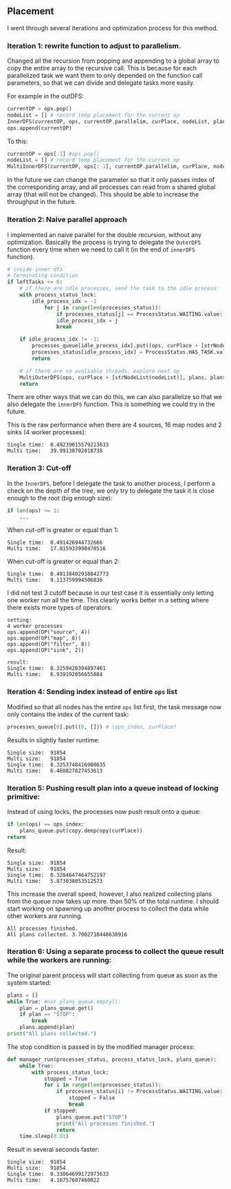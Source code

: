 ## Placement

I went through several iterations and optimization process for this method.

### Iteration 1: rewrite function to adjust to parallelism.

Changed all the recursion from popping and appending to a global array to copy the entire array to the recursive call. This is because for each parallelized task we want them to only depended on the function call parameters, so that we can divide and delegate tasks more easily. 

For example in the outDFS:
```python
currentOP = ops.pop()
nodeList = [] # record temp placement for the current op
InnerDFS(currentOP, ops, currentOP.parallelim, curPlace, nodeList, plans)
ops.append(currentOP)
```

To this:
```python
currentOP = ops[-1] #ops.pop()
nodeList = [] # record temp placement for the current op
MultiInnerDFS(currentOP, ops[:-1], currentOP.parallelim, curPlace, nodeList, plans)
```

In the future we can change the parameter so that it only passes index of the corresponding array, and all processes can read from a shared global array (that will not be changed). This should be able to increase the throughput in the future.

### Iteration 2: Naive parallel approach

I implemented an naive parallel for the double recursion, without any optimization. Basically the process is trying to delegate the `OuterDFS` function every time when we need to call it (in the end of `innerDFS` function).

```python
# inside inner dfs
# Terminating condition
if leftTasks <= 0:
	# if there are idle processes, send the task to the idle process
	with process_status_lock:
		idle_process_idx = -1
			for j in range(len(processes_status)):
				if processes_status[j] == ProcessStatus.WAITING.value:
				idle_process_idx = j
				break

	if idle_process_idx != -1:
		processes_queue[idle_process_idx].put((ops, curPlace + [strNodeList(nodeList)]))
		processes_status[idle_process_idx] = ProcessStatus.HAS_TASK.value
		return

	# if there are no avaliable threads, explore next op
	MultiOuterDFS(ops, curPlace + [strNodeList(nodeList)], plans, plans_lock, processes_status, process_status_lock, processes_queue)
	return
```

There are other ways that we can do this, we can also parallelize so that we also delegate the `innerDFS` function. This is something we could try in the future.

This is the raw performance when there are 4 sources, 16 map nodes and 2 sinks (4 worker processes):
```
Single time:  0.49239015579223633
Multi time:   39.99130702018738
```

### Iteration 3: Cut-off

In the `InnerDFS`, before I delegate the task to another process, I perform a check on the depth of the tree, we only try to delegate the task it is close enough to the root (big enough size):

```python
if len(ops) >= 1:
	...
```

When cut-off is greater or equal than 1:
```
Single time:  0.491426944732666
Multi time:   17.015933990478516
```

When cut-off is greater or equal than 2:
```
Single time:  0.49138402938842773
Multi time:   9.113759994506836
```

I did not test 3 cutoff because in our test case it is essentially only letting one worker run all the time. This clearly works better in a setting where there exists more types of operators:
```
setting:
4 worker processes
ops.append(OP("source", 4))
ops.append(OP("map", 8))
ops.append(OP("filter", 8))
ops.append(OP("sink", 2))

result:
Single time:  0.3259420394897461
Multi time:   6.939192056655884
```

### Iteration 4: Sending index instead of entire `ops` list

Modified so that all nodes has the entire `ops` list first, the task message now only contains the index of the current task:
```python
processes_queue[0].put((0, [])) # (ops_index, curPlace)
```

Results in slightly faster runtime:
```
Single size:  91854
Multi size:   91854
Single time:  0.3253748416900635
Multi time:   6.460827827453613
```

### Iteration 5: Pushing result plan into a queue instead of locking primitive:

Instead of using locks, the processes now push result onto a queue:
```python
if len(ops) == ops_index:
	plans_queue.put(copy.deepcopy(curPlace))
return
```

Result:
```
Single size:  91854
Multi size:   91854
Single time:  0.3284647464752197
Multi time:   5.873038053512573
```

This increase the overall speed, however, I also realized collecting plans from the queue now takes up more. than 50% of the total runtime. I should start working on spawning up another process to collect the data while other workers are running.

```
All processes finished.
All plans collected. 3.7002718448638916
```

### Iteration 6: Using a separate process to collect the queue result while the workers are running:

The original parent process will start collecting from queue as soon as the system started:
``` python
plans = []
while True: #not plans_queue.empty():
	plan = plans_queue.get()
	if plan == "STOP":
		break
	plans.append(plan)
print("All plans collected.")
```

The stop condition is passed in by the modified manager process:
```python
def manager_run(processes_status, process_status_lock, plans_queue):
	while True:
		with process_status_lock:
			stopped = True
			for i in range(len(processes_status)):
				if processes_status[i] != ProcessStatus.WAITING.value:
					stopped = False
					break
			if stopped:
				plans_queue.put("STOP")
				print("All processes finished.")
				return
	time.sleep(0.01)
```

Result in several seconds faster:
```
Single size:  91854
Multi size:   91854
Single time:  0.33064699172973633
Multi time:   4.16757607460022
```